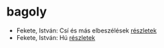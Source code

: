 # bagoly

- Fekete, István: Csí és más elbeszélések [részletek](../_details/Fekete%2C%20Istv%C3%A1n.md#id_726)
- Fekete, István: Hú [részletek](../_details/Fekete%2C%20Istv%C3%A1n.md#id_730)